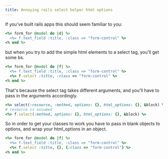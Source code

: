 ```yaml
---
title: Annoying rails select helper html options
---
```


If you've built rails apps this should seem familiar to you:

```ruby
<%= form_for @model do |d| %>
  <%= f.text_field :title, :class => "form-control" %>
<% end %>
```

but when you try to add the simple html elements to a select tag, you'll get some bs.


```ruby
<%= form_for @model do |f| %>
  <%= f.text_field :title, :class => "form-control" %>
  <%= f.select :title, :class => "form-control" %>
<% end %>
```

That's because the select tag takes different arguments, and you'll have to pass in the arguments accordingly.

```ruby
<%= select(:resource, :method, options: {}, html_options: {}, &block) %>
# resource is assumed
<%= f.select(:method, options: {}, html_options: {}, &block) %>
```

So in order to get your classes to work you have to pass in blank objects to options, and wrap your html_options in an object.

```ruby
<%= form_for @model do |f| %>
  <%= f.text_field :title, :class => "form-control" %>
  <%= f.select :title, {}, {:class => "form-control"} %>
<% end %>
```




